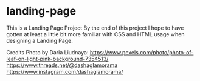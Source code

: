 # landing-page

This is a Landing Page Project
By the end of this project I hope to have gotten at least a little bit more familiar with CSS and HTML usage when designing a Landing Page.

Credits
Photo by Daria Liudnaya: https://www.pexels.com/photo/photo-of-leaf-on-light-pink-background-7354513/
https://www.threads.net/@dashaglamorama
https://www.instagram.com/dashaglamorama/